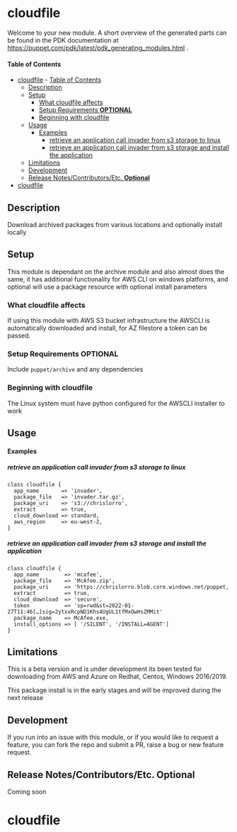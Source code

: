 # cloudfile

Welcome to your new module. A short overview of the generated parts can be found in the PDK documentation at https://puppet.com/pdk/latest/pdk_generating_modules.html .

#### Table of Contents

- [cloudfile](#cloudfile)
      - [Table of Contents](#table-of-contents)
  - [Description](#description)
  - [Setup](#setup)
    - [What cloudfile affects](#what-cloudfile-affects)
    - [Setup Requirements **OPTIONAL**](#setup-requirements-optional)
    - [Beginning with cloudfile](#beginning-with-cloudfile)
  - [Usage](#usage)
      - [Examples](#examples)
        - [retrieve an application call invader from s3 storage to linux](#retrieve-an-application-call-invader-from-s3-storage-to-linux)
        - [retrieve an application call invader from s3 storage and install the application](#retrieve-an-application-call-invader-from-s3-storage-and-install-the-application)
  - [Limitations](#limitations)
  - [Development](#development)
  - [Release Notes/Contributors/Etc. **Optional**](#release-notescontributorsetc-optional)
- [cloudfile](#cloudfile-1)

## Description

Download archived packages from various locations and optionally install locally

## Setup

This module is dependant on the archive module and also almost does the same, it has additional functionality for AWS CLI on windows platforms, and optional will use a package resource with optional install parameters

### What cloudfile affects

If using this module with AWS S3 bucket infrastructure the AWSCLI is automatically downloaded and install, for AZ filestore a token can be passed.
### Setup Requirements **OPTIONAL**

Include `puppet/archive` and any dependencies

### Beginning with cloudfile

The Linux system must have python configured for the AWSCLI installer to work
## Usage
#### Examples
##### retrieve an application call invader from s3 storage to linux

```puppet
class cloudfile {
  app_name       => 'invader',
  package_file   => 'invader.tar.gz',
  package_uri    => 's3://chrislorro',
  extract        => true,
  cloud_download => standard,
  aws_region     => eu-west-2,
}
```
##### retrieve an application call invader from s3 storage and install the application

```puppet
class cloudfile {
  app_name        => 'mcafee',
  package_file    => 'McAfee.zip',
  package_uri     => 'https://chrislorro.blob.core.windows.net/puppet,
  extract         => true,
  cloud_download  => 'secure',
  token           => 'sp=rwd&st=2022-01-27T11:46[…]sig=2ytxxRcpND1Khs4UgUL1tfMxOwHsZMMit'
  package_name    => McAfee.exe,
  install_options => [ '/SILENT', '/INSTALL=AGENT']
}
```
## Limitations

This is a beta version and is under development its been tested for downloading from AWS and Azure on Redhat, Centos, Windows 2016/2019. 

This package install is in the early stages and will be improved during the next release

## Development

If you run into an issue with this module, or if you would like to request a feature, you can fork the repo and submit a PR, raise a bug or new feature request.

## Release Notes/Contributors/Etc. **Optional**

Coming soon
# cloudfile

